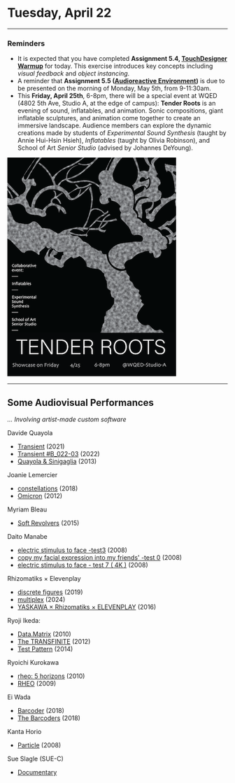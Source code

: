 # Tuesday, April 22

---

### Reminders

* It is expected that you have completed **Assignment 5.4, [TouchDesigner Warmup](https://github.com/golanlevin/60-120/tree/main/2025/assignments/audiovisual_environment#54-touchdesigner-warmup)** for today. This exercise introduces key concepts including *visual feedback* and *object instancing*. 
* A reminder that **Assignment 5.5 ([Audioreactive Environment](https://github.com/golanlevin/60-120/tree/main/2025/assignments/audiovisual_environment#55-audioreactive-environment))** is due to be presented on the morning of Monday, May 5th, from 9-11:30am.
* This **Friday, April 25th**, 6-8pm, there will be a special event at WQED (4802 5th Ave, Studio A, at the edge of campus): **Tender Roots** is an evening of sound, inflatables, and animation. Sonic compositions, giant inflatable sculptures, and animation come together to create an immersive landscape. Audience members can explore the dynamic creations made by students of *Experimental Sound Synthesis* (taught by Annie Hui-Hsin Hsieh), *Inflatables* (taught by Olivia Robinson), and School of Art *Senior Studio* (advised by Johannes DeYoung). 

![tender-roots-2025.png](img/tender-roots-2025.png)

---

## Some Audiovisual Performances

*... Involving artist-made custom software*

Davide Quayola 

* [Transient](https://quayola.com/ars-electronica-linz-2/) (2021)
* [Transient #B_022-03](https://www.youtube.com/watch?v=WzfBkArrN28) (2022)
* [Quayola & Sinigaglia](https://www.youtube.com/watch?v=EMUQqRM_xHQ) (2013)

Joanie Lemercier

* [constellations](https://joanielemercier.com/constellations/) (2018)
* [Omicron](https://www.youtube.com/watch?v=NvtKhJM87rU) (2012)

Myriam Bleau

* [Soft Revolvers](https://www.youtube.com/watch?v=eeXebgHkd5g) (2015)

Daito Manabe 

* [electric stimulus to face -test3](https://www.youtube.com/watch?v=YxdlYFCp5Ic) (2008)
* [copy my facial expression into my friends' -test 0](https://www.youtube.com/watch?v=VtRVvBSbonk) (2008)
* [electric stimulus to face - test 7 ( 4K )](https://www.youtube.com/watch?v=CvmE4TZfeuo) (2008)

Rhizomatiks × Elevenplay

* [discrete figures](https://www.youtube.com/watch?v=s_S3fomiXO0) (2019)
* [multiplex](https://www.youtube.com/watch?v=a1hG__i4ems&t=160s) (2024)
* [YASKAWA × Rhizomatiks × ELEVENPLAY](https://www.youtube.com/watch?v=H_eAkJ_o-pk) (2016)

Ryoji Ikeda: 

* [Data.Matrix](https://www.youtube.com/watch?v=k3J4d4RbeWc) (2010)
* [The TRANSFINITE](https://www.youtube.com/watch?v=omDK2Cm2mwo) (2012)
* [Test Pattern](https://www.youtube.com/watch?v=XwjlYpJCBgk) (2014)

Ryoichi Kurokawa

* [rheo: 5 horizons](https://vimeo.com/31319154) (2010)
* [RHEO](https://www.youtube.com/watch?v=tVGmU3saB4M) (2009)

Ei Wada

* [Barcoder](https://www.youtube.com/watch?v=2CvnajExX-A) (2018)
* [The Barcoders](https://eiwada.com/projects#/barcoder/) (2018)

Kanta Horio

* [Particle](https://www.youtube.com/watch?v=OMIW1cIgeEE) (2008)

Sue Slagle (SUE-C)

* [Documentary](https://vimeo.com/655825033)




